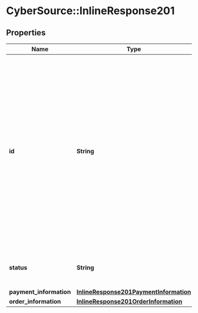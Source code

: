 # CyberSource::InlineResponse201

## Properties
Name | Type | Description | Notes
------------ | ------------- | ------------- | -------------
**id** | **String** | An unique identification number generated by Cybersource to identify the submitted request. Returned by all services. It is also appended to the endpoint of the resource. On incremental authorizations, this value with be the same as the identification number returned in the original authorization response.  | [optional] 
**status** | **String** | The status of the request.  Possible values:  - COMPLETED  | [optional] 
**payment_information** | [**InlineResponse201PaymentInformation**](InlineResponse201PaymentInformation.md) |  | [optional] 
**order_information** | [**InlineResponse201OrderInformation**](InlineResponse201OrderInformation.md) |  | [optional] 


